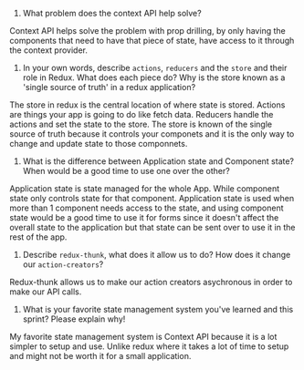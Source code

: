 1. What problem does the context API help solve?

Context API helps solve the problem with prop drilling, by only having the components that need to have that piece of state, have access to it through the context provider.

1. In your own words, describe `actions`, `reducers` and the `store` and their role in Redux. What does each piece do? Why is the store known as a 'single source of truth' in a redux application?

The store in redux is the central location of where state is stored. Actions are things your app is going to do like fetch data. Reducers handle the actions and set the state to the store.
The store is known of the single source of truth because it controls your componets and it is the only way to change and update state to those componnets.

1. What is the difference between Application state and Component state? When would be a good time to use one over the other?

Application state is state managed for the whole App. While component state only controls state for that component. Application state is used when more than 1 component needs access to the state,
and using component state would be a good time to use it for forms since it doesn't affect the overall state to the application but that state can be sent over to use it in the rest of the app.

1. Describe `redux-thunk`, what does it allow us to do? How does it change our `action-creators`?

Redux-thunk allows us to make our action creators asychronous in order to make our API calls.


1. What is your favorite state management system you've learned and this sprint? Please explain why!

My favorite state management system is Context API because it is a lot simpler to setup and use. Unlike redux where it takes a lot of time to setup and might not be worth it
for a small application.